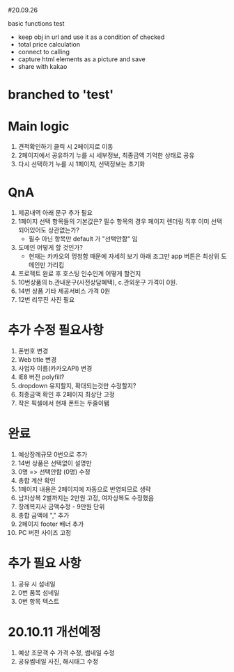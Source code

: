 #20.09.26

basic functions test

- keep obj in url and use it as a condition of checked
- total price calculation
- connect to calling
- capture html elements as a picture and save
- share with kakao

# branched to 'test'

# Main logic

1. 견적확인하기 클릭 시 2페이지로 이동
2. 2페이지에서 공유하기 누를 시 세부정보, 최종금액 기억한 상태로 공유
3. 다시 선택하기 누를 시 1페이지, 선택정보는 초기화

# QnA

1. 제공내역 아래 문구 추가 필요
2. 1페이지 선택 항목들의 기본값은? 필수 항목의 경우 페이지 렌더링 직후 이미 선택되어있어도 상관없는가?
   - 필수 아닌 항목만 default 가 "선택안함" 임
3. 도메인 어떻게 할 것인가?
   - 현재는 카카오의 멍청함 때문에 자세히 보기 아래 조그만 app 버튼은 최상위 도메인만 가리킴
4. 프로젝트 완료 후 호스팅 인수인계 어떻게 할건지
5. 10번상품의 b.관내운구(사전상담혜택), c.관외운구 가격이 0원.
6. 14번 상품 기타 제공서비스 가격 0원
7. 12번 리무진 사진 필요

# 추가 수정 필요사항

1. 폰번호 변경
2. Web title 변경
3. 사업자 이름(카카오API) 변경
4. IE8 버전 polyfill?
5. dropdown 유지할지, 확대되는것만 수정할지?
6. 최종금액 확인 후 2페이지 최상단 고정
7. 작은 픽셀에서 현재 폰트는 두줄이됌

# 완료

1. 예상장례규모 0번으로 추가
2. 14번 상품은 선택없이 설명만
3. 0명 => 선택안함 (0명) 수정
4. 총합 계산 확인
5. 1페이지 내용은 2페이지에 자동으로 반영되므로 생략
6. 남자상복 2벌까지는 2만원 고정, 여자상복도 수정했음
7. 장례복지사 금액수정 - 9만원 단위
8. 총합 금액에 "," 추가
9. 2페이지 footer 배너 추가
10. PC 버전 사이즈 고정

# 추가 필요 사항

1. 공유 시 섬네일
2. 0번 품목 섬네일
3. 0번 항목 텍스트

# 20.10.11 개선예정

1. 예상 조문객 수 가격 수정, 썸네일 수정
2. 공유썸네일 사진, 해시태그 수정
